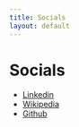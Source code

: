 ```yaml
---
title: Socials
layout: default
---
```

# Socials
- [Linkedin](https://www.linkedin.com/in/raphael-elspas-1ba0a34a)
- [Wikipedia](https://xtools.wmcloud.org/ec/en.wikipedia.org/Relspas)
- [Github](https://github.com/relspas)